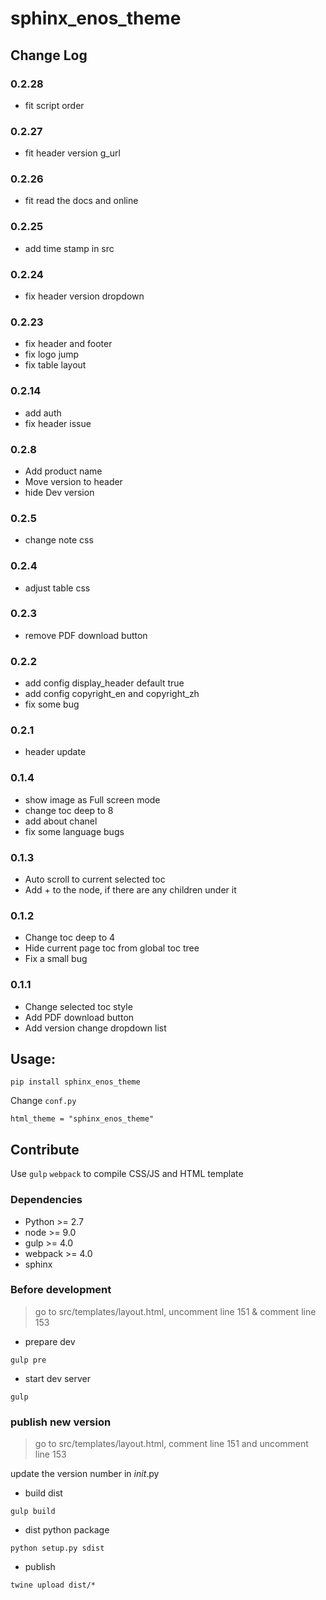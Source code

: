 # sphinx_enos_theme

## Change Log

### 0.2.28

* fit script order

### 0.2.27

* fit header version g_url

### 0.2.26

* fit read the docs and online

### 0.2.25

* add time stamp in src

### 0.2.24

* fix header version dropdown

### 0.2.23

* fix header and footer
* fix logo jump
* fix table layout

### 0.2.14

* add auth
* fix header issue

### 0.2.8

* Add product name
* Move version to header
* hide Dev version

### 0.2.5

* change note css

### 0.2.4

* adjust table css

### 0.2.3

* remove PDF download button

### 0.2.2

* add config display_header default true
* add config copyright_en and copyright_zh
* fix some bug

### 0.2.1

* header update

### 0.1.4

* show image as Full screen mode
* change toc deep to 8
* add about chanel
* fix some language bugs 

### 0.1.3

* Auto scroll to current selected toc
* Add + to the node, if there are any children under it

### 0.1.2 

* Change toc deep to 4
* Hide current page toc from global toc tree
* Fix a small bug 

### 0.1.1 

* Change selected toc style 
* Add PDF download button
* Add version change dropdown list

## Usage: 

```
pip install sphinx_enos_theme
```

Change `conf.py` 

```
html_theme = "sphinx_enos_theme"
```

## Contribute

Use `gulp` `webpack` to compile CSS/JS and HTML template

### Dependencies

* Python >= 2.7
* node >= 9.0
* gulp >= 4.0
* webpack >= 4.0
* sphinx 

### Before development 

> go to src/templates/layout.html, uncomment line 151 & comment line 153

* prepare dev

```
gulp pre
```

* start dev server 

```
gulp
```

### publish new version 

> go to src/templates/layout.html, comment line 151 and uncomment line 153

update the version number in _init_.py

* build dist

```
gulp build
```

* dist python package

```
python setup.py sdist
```

* publish

```
twine upload dist/*
```
